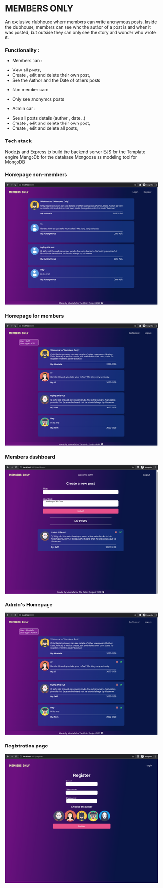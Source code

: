 # MEMBERS ONLY

An exclusive clubhouse where members can write anonymous posts. Inside the clubhouse, members can see who the author of a post is and when it was posted, but outside they can only see the story and wonder who wrote it.

### Functionality :

- Members can :

* View all posts,
* Create , edit and delete their own post,
* See the Author and the Date of others posts

- Non member can:

* Only see anonymos posts

- Admin can:

* See all posts details (author , date...)
* Create , edit and delete their own post,
* Create , edit and delete all posts,

### Tech stack

Node.js and Express to build the backend server
EJS for the Template engine
MangoDb for the database
Mongoose as modeling tool for MongoDB

### Homepage non-members

![home-page](public/assets/homepage-nonLoggedin-user.png)

### Homepage for members

![home-page](public/assets/home-page-withloggedin-user.png)

### Members dashboard

![home-page](public/assets/Dashboard.png)

### Admin's Homepage

![home-page](public/assets/admin-homepage.png)

### Registration page

![home-page](public/assets/Register-page.png)

